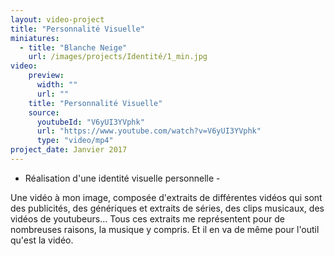 ```yaml
---
layout: video-project
title: "Personnalité Visuelle"
miniatures:
  - title: "Blanche Neige"
    url: /images/projects/Identité/1_min.jpg
video:
    preview:
      width: ""
      url: ""
    title: "Personnalité Visuelle"
    source:
      youtubeId: "V6yUI3YVphk"
      url: "https://www.youtube.com/watch?v=V6yUI3YVphk"
      type: "video/mp4"
project_date: Janvier 2017
---
```

- Réalisation d'une identité visuelle personnelle -

Une vidéo à mon image, composée d'extraits de différentes vidéos qui sont des publicités, des génériques et extraits de séries, des clips musicaux, des vidéos de youtubeurs...
Tous ces extraits me représentent pour de nombreuses raisons, la musique y compris. Et il en va de même pour l'outil qu'est la vidéo.
